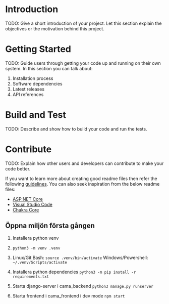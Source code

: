 # Introduction
TODO: Give a short introduction of your project. Let this section explain the objectives or the motivation behind this project.

# Getting Started
TODO: Guide users through getting your code up and running on their own system. In this section you can talk about:
1.	Installation process
2.	Software dependencies
3.	Latest releases
4.	API references

# Build and Test
TODO: Describe and show how to build your code and run the tests.

# Contribute
TODO: Explain how other users and developers can contribute to make your code better.

If you want to learn more about creating good readme files then refer the following [guidelines](https://docs.microsoft.com/en-us/azure/devops/repos/git/create-a-readme?view=azure-devops). You can also seek inspiration from the below readme files:
- [ASP.NET Core](https://github.com/aspnet/Home)
- [Visual Studio Code](https://github.com/Microsoft/vscode)
- [Chakra Core](https://github.com/Microsoft/ChakraCore)







## Öppna miljön första gången

1. Installera python venv

2. `python3 -m venv .venv`

3. Linux/Git Bash: `source .venv/bin/activate`
   Windows/Powershell: `~/.venv/Scripts/activate`

4. Installera python dependencies `python3 -m pip install -r requirements.txt`

5. Starta django-server i cama\_backend `python3 manage.py runserver`

6. Starta frontend i cama\_frontend i dev mode `npm start` 
